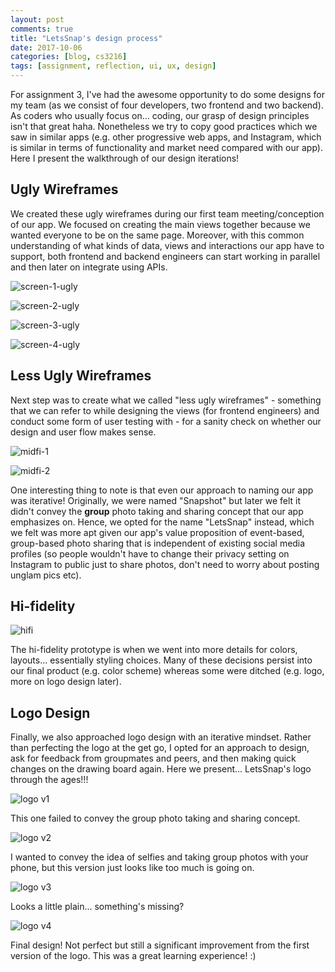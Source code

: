 ```yaml
---
layout: post
comments: true
title: "LetsSnap's design process"
date: 2017-10-06
categories: [blog, cs3216]
tags: [assignment, reflection, ui, ux, design]
---
```

For assignment 3, I've had the awesome opportunity to do some designs for my team (as we consist of four developers, two frontend and two backend). As coders who usually focus on... coding, our grasp of design principles isn't that great haha. Nonetheless we try to copy good practices which we saw in similar apps (e.g. other progressive web apps, and Instagram, which is similar in terms of functionality and market need compared with our app). Here I present the walkthrough of our design iterations!

## Ugly Wireframes
We created these ugly wireframes during our first team meeting/conception of our app. We focused on creating the main views together because we wanted everyone to be on the same page. Moreover, with this common understanding of what kinds of data, views and interactions our app have to support, both frontend and backend engineers can start working in parallel and then later on integrate using APIs.

![screen-1-ugly](https://lh3.googleusercontent.com/-M9glWCS4H1Y/Wc8MdIy5YzI/AAAAAAAAAwQ/-6QFnmiEYrI2lb0vNhgh3EYVDPL1du0PwCLcBGAs/s0/WhatsApp+Image+2017-09-12+at+12.41.05+AM.jpeg "WhatsApp Image 2017-09-12 at 12.41.05 AM.jpeg")

![screen-2-ugly](https://lh3.googleusercontent.com/-_sQP-QDYDh4/Wc8MlCkFXOI/AAAAAAAAAwY/RCoI_a3asOMWAlA4f-WxiW_oweJyhJ_rACLcBGAs/s0/WhatsApp+Image+2017-09-12+at+12.41.12+AM.jpeg "WhatsApp Image 2017-09-12 at 12.41.12 AM.jpeg")

![screen-3-ugly](https://lh3.googleusercontent.com/-CaKh12c00es/Wc8MsRnrZvI/AAAAAAAAAwg/oRsZQUDeCREpOgdlsOG2vMVepWTwvJtAgCLcBGAs/s0/WhatsApp+Image+2017-09-12+at+12.41.20+AM.jpeg "WhatsApp Image 2017-09-12 at 12.41.20 AM.jpeg")

![screen-4-ugly](https://lh3.googleusercontent.com/-zunjAw2n5rI/Wc8Mx7uVx9I/AAAAAAAAAwo/kJa5333TFkE26K7S5h80fT4vW6aV8oRMwCLcBGAs/s0/WhatsApp+Image+2017-09-12+at+12.41.27+AM.jpeg "WhatsApp Image 2017-09-12 at 12.41.27 AM.jpeg")

## Less Ugly Wireframes
Next step was to create what we called "less ugly wireframes" - something that we can refer to while designing the views (for frontend engineers) and conduct some form of user testing with - for a sanity check on whether our design and user flow makes sense.

![midfi-1](https://lh3.googleusercontent.com/-o4ZUEmZkE6Q/Wc8NO7tEzMI/AAAAAAAAAw0/eZflWjry6kol8IgE-wVyz3C2Tmxg3jnlgCLcBGAs/s0/WhatsApp+Image+2017-09-13+at+1.31.09+AM.jpeg "WhatsApp Image 2017-09-13 at 1.31.09 AM.jpeg")

![midfi-2](https://lh3.googleusercontent.com/-j8jTG5JIlvo/Wc8NU_wN1UI/AAAAAAAAAw8/4FRUNzM3wlwU5uoi8ZE5SwKNOKM59LXcACLcBGAs/s0/WhatsApp+Image+2017-09-13+at+1.31.10+AM.jpeg "WhatsApp Image 2017-09-13 at 1.31.10 AM.jpeg")

One interesting thing to note is that even our approach to naming our app was iterative! Originally, we were named "Snapshot" but later we felt it didn't convey the **group** photo taking and sharing concept that our app emphasizes on. Hence, we opted for the name "LetsSnap" instead, which we felt was more apt given our app's value proposition of event-based, group-based photo sharing that is independent of existing social media profiles (so people wouldn't have to change their privacy setting on Instagram to public just to share photos, don't need to worry about posting unglam pics etc).

## Hi-fidelity
![hifi](https://lh3.googleusercontent.com/-kNBhsuKxQXU/Wc8N8MTUwfI/AAAAAAAAAxc/AIwDBddyxdcFXt8qmOGEhBoEd1EKBzaoACLcBGAs/s0/WhatsApp+Image+2017-09-13+at+12.49.25+PM.jpeg "WhatsApp Image 2017-09-13 at 12.49.25 PM.jpeg")

The hi-fidelity prototype is when we went into more details for colors, layouts... essentially styling choices. Many of these decisions persist into our final product (e.g. color scheme) whereas some were ditched (e.g. logo, more on logo design later).

## Logo Design
Finally, we also approached logo design with an iterative mindset. Rather than perfecting the logo at the get go, I opted for an approach to design, ask for feedback from groupmates and peers, and then making quick changes on the drawing board again. Here we present... LetsSnap's logo through the ages!!!

![logo v1](https://lh3.googleusercontent.com/-lqpxtN_tyZg/Wc8Oqq5NooI/AAAAAAAAAxw/v_JOLMHj5TQs1OGWhh9SPXuIx8N1i4fIACLcBGAs/s0/WhatsApp+Image+2017-09-17+at+11.40.48+PM.jpeg "WhatsApp Image 2017-09-17 at 11.40.48 PM.jpeg")

This one failed to convey the group photo taking and sharing concept.

![logo v2](https://lh3.googleusercontent.com/-0eoWSK9pIHY/Wc8O0kcFUsI/AAAAAAAAAx8/7AhmZQIINZsyAlKdkyHrCdsMugnUO-8fQCLcBGAs/s0/WhatsApp+Image+2017-09-17+at+11.30.44+PM.jpeg "WhatsApp Image 2017-09-17 at 11.30.44 PM.jpeg")

I wanted to convey the idea of selfies and taking group photos with your phone, but this version just looks like too much is going on.

![logo v3](https://lh3.googleusercontent.com/-4bZlmJC4gt0/Wc8O_3SKGMI/AAAAAAAAAyQ/tqYk2V1fd0QCmJR143ArcI0u9U7rJuXFwCLcBGAs/s0/WhatsApp+Image+2017-09-17+at+11.48.08+PM.jpeg "WhatsApp Image 2017-09-17 at 11.48.08 PM.jpeg")

Looks a little plain... something's missing?

![logo v4](https://lh3.googleusercontent.com/-tRdWEOB819Q/Wc8PGsB8UUI/AAAAAAAAAyY/gsO_a9ovb0AuRAuxYFtL1bn70dcZhFfPgCLcBGAs/s0/WhatsApp+Image+2017-09-17+at+11.54.09+PM.jpeg "WhatsApp Image 2017-09-17 at 11.54.09 PM.jpeg")

Final design! Not perfect but still a significant improvement from the first version of the logo. This was a great learning experience! :)

